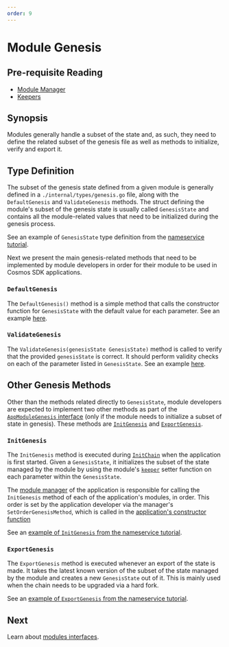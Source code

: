 ```yaml
---
order: 9
---
```


# Module Genesis

## Pre-requisite Reading

- [Module Manager](./module-manager.md)
- [Keepers](./keeper.md)

## Synopsis

Modules generally handle a subset of the state and, as such, they need to define the related subset of the genesis file as well as methods to initialize, verify and export it. 

## Type Definition 

The subset of the genesis state defined from a given module is generally defined in a `./internal/types/genesis.go` file, along with the `DefaultGenesis` and `ValidateGenesis` methods. The struct defining the module's subset of the genesis state is usually called `GenesisState` and contains all the module-related values that need to be initialized during the genesis process. 

See an example of `GenesisState` type definition from the [nameservice tutorial](https://github.com/cosmos/sdk-application-tutorial/blob/master/x/nameservice/genesis.go#L10-L12). 

Next we present the main genesis-related methods that need to be implemented by module developers in order for their module to be used in Cosmos SDK applications. 

### `DefaultGenesis`

The `DefaultGenesis()` method is a simple method that calls the constructor function for `GenesisState` with the default value for each parameter. See an example [here](https://github.com/cosmos/sdk-application-tutorial/blob/master/x/nameservice/genesis.go#L14-L16). 

### `ValidateGenesis`

The `ValidateGenesis(genesisState GenesisState)` method is called to verify that the provided `genesisState` is correct. It should perform validity checks on each of the parameter listed in `GenesisState`. See an example [here](https://github.com/cosmos/sdk-application-tutorial/blob/master/x/nameservice/genesis.go#L18-L31).

## Other Genesis Methods

Other than the methods related directly to `GenesisState`, module developers are expected to implement two other methods as part of the [`AppModuleGenesis` interface](./module-manager.md#appmodulegenesis) (only if the module needs to initialize a subset of state in genesis). These methods are [`InitGenesis`](#initgenesis) and [`ExportGenesis`](#exportgenesis).

### `InitGenesis`

The `InitGenesis` method is executed during [`InitChain`](../core/baseapp.md#initchain) when the application is first started. Given a `GenesisState`, it initializes the subset of the state managed by the module by using the module's [`keeper`](./keeper.md) setter function on each parameter within the `GenesisState`. 

The [module manager](./module-manager.md#manager) of the application is responsible for calling the `InitGenesis` method of each of the application's modules, in order. This order is set by the application developer via the manager's `SetOrderGenesisMethod`, which is called in the [application's constructor function](../basics/app-anatomy.md#constructor-function)

See an [example of `InitGenesis` from the nameservice tutorial](https://github.com/cosmos/sdk-application-tutorial/blob/master/x/nameservice/genesis.go#L39-L44).

### `ExportGenesis`

The `ExportGenesis` method is executed whenever an export of the state is made. It takes the latest known version of the subset of the state managed by the module and creates a new `GenesisState` out of it. This is mainly used when the chain needs to be upgraded via a hard fork. 

See an [example of `ExportGenesis` from the nameservice tutorial](https://github.com/cosmos/sdk-application-tutorial/blob/master/x/nameservice/genesis.go#L46-L57).

## Next

Learn about [modules interfaces](#module-interfaces.md).